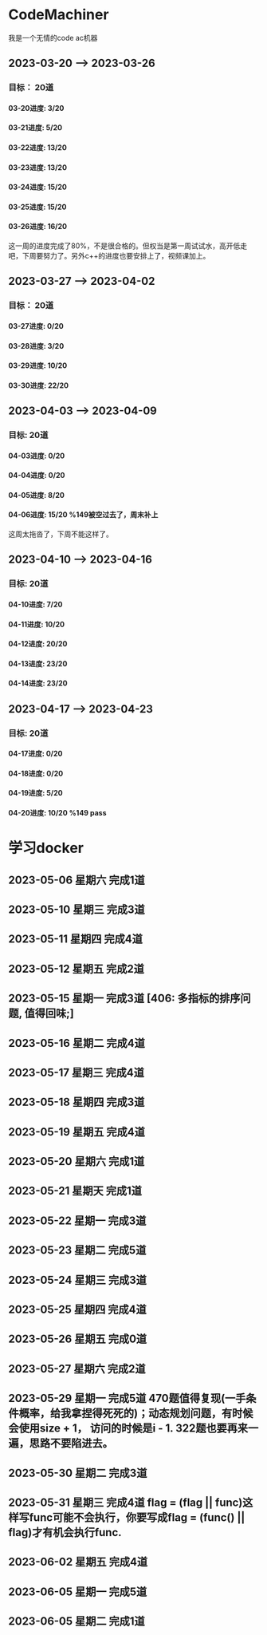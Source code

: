 # CodeMachiner
我是一个无情的code ac机器

## 2023-03-20 --> 2023-03-26
### 目标： 20道

#### 03-20进度:  3/20
#### 03-21进度:  5/20
#### 03-22进度:  13/20
#### 03-23进度:  13/20
#### 03-24进度:  15/20
#### 03-25进度:  15/20
#### 03-26进度:  16/20

这一周的进度完成了80%，不是很合格的。但权当是第一周试试水，高开低走吧，下周要努力了。另外c++的进度也要安排上了，视频课加上。

## 2023-03-27 --> 2023-04-02

### 目标： 20道

#### 03-27进度:  0/20
#### 03-28进度:  3/20
#### 03-29进度:  10/20
#### 03-30进度:  22/20


## 2023-04-03 --> 2023-04-09

### 目标: 20道

#### 04-03进度:  0/20
#### 04-04进度:  0/20
#### 04-05进度:  8/20
#### 04-06进度:  15/20  %149被空过去了，周末补上
这周太拖沓了，下周不能这样了。


## 2023-04-10 --> 2023-04-16

### 目标: 20道

#### 04-10进度:  7/20
#### 04-11进度:  10/20
#### 04-12进度:  20/20
#### 04-13进度:  23/20
#### 04-14进度:  23/20

## 2023-04-17 --> 2023-04-23

### 目标: 20道

#### 04-17进度:  0/20
#### 04-18进度:  0/20
#### 04-19进度:  5/20
#### 04-20进度:  10/20 %149 pass


# 学习docker


## 2023-05-06 星期六 完成1道
## 2023-05-10 星期三 完成3道
## 2023-05-11 星期四 完成4道
## 2023-05-12 星期五 完成2道
## 2023-05-15 星期一 完成3道 [406: 多指标的排序问题, 值得回味;]
## 2023-05-16 星期二 完成4道
## 2023-05-17 星期三 完成4道
## 2023-05-18 星期四 完成3道
## 2023-05-19 星期五 完成4道
## 2023-05-20 星期六 完成1道
## 2023-05-21 星期天 完成1道
## 2023-05-22 星期一 完成3道
## 2023-05-23 星期二 完成5道
## 2023-05-24 星期三 完成3道
## 2023-05-25 星期四 完成4道
## 2023-05-26 星期五 完成0道
## 2023-05-27 星期六 完成2道
## 2023-05-29 星期一 完成5道 470题值得复现(一手条件概率，给我拿捏得死死的)；动态规划问题，有时候会使用size + 1， 访问的时候是i - 1. 322题也要再来一遍，思路不要陷进去。
## 2023-05-30 星期二 完成3道
## 2023-05-31 星期三 完成4道 flag = (flag || func)这样写func可能不会执行，你要写成flag = (func() || flag)才有机会执行func.
## 2023-06-02 星期五 完成4道
## 2023-06-05 星期一 完成5道
## 2023-06-05 星期二 完成1道
